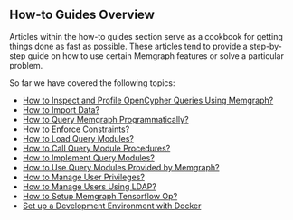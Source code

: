 ## How-to Guides Overview

Articles within the how-to guides section serve as a cookbook for getting
things done as fast as possible. These articles tend to provide a step-by-step
guide on how to use certain Memgraph features or solve a particular problem.

So far we have covered the following topics:

  * [How to Inspect and Profile OpenCypher Queries Using Memgraph?](explain-profile.md)
  * [How to Import Data?](import-data.md)
  * [How to Query Memgraph Programmatically?](query-memgraph-programmatically.md)
  * [How to Enforce Constraints?](enforce-constraints.md)
  * [How to Load Query Modules?](load-query-modules.md)
  * [How to Call Query Module Procedures?](call-query-module-procedures.md)
  * [How to Implement Query Modules?](implement-query-modules.md)
  * [How to Use Query Modules Provided by Memgraph?](use-query-modules-provided-by-memgraph.md)
  * [How to Manage User Privileges?](manage-user-privileges.md)
  * [How to Manage Users Using LDAP?](manage-users-using-ldap.md)
  * [How to Setup Memgraph Tensorflow Op?](tensorflow-setup.md)
  * [Set up a Development Environment with Docker](work-with-docker.md)